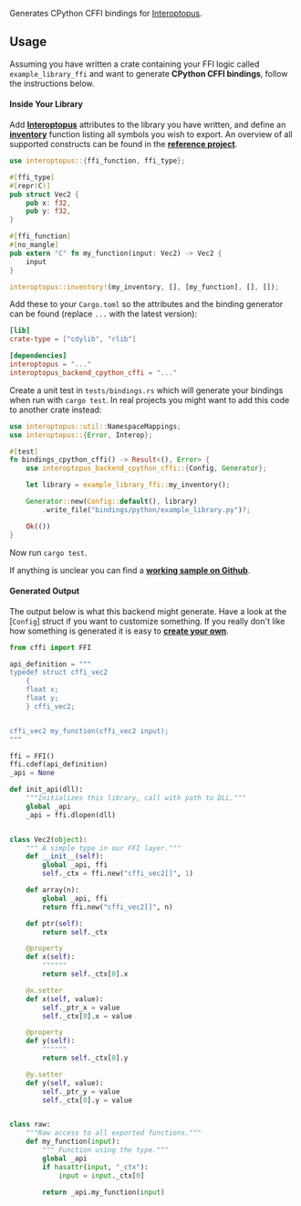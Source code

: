 Generates CPython CFFI bindings for [Interoptopus](https://github.com/ralfbiedert/interoptopus).

## Usage

Assuming you have written a crate containing your FFI logic called `example_library_ffi` and
want to generate **CPython CFFI bindings**, follow the instructions below.

#### Inside Your Library

Add [**Interoptopus**](https://crates.io/crates/interoptopus) attributes to the library you have
written, and define an [**inventory**](https://docs.rs/interoptopus/latest/interoptopus/macro.inventory.html)
function listing all symbols you wish to export. An overview of all supported constructs can be found in the
[**reference project**](https://github.com/ralfbiedert/interoptopus/tree/master/interoptopus_reference_project/src).

```rust
use interoptopus::{ffi_function, ffi_type};

#[ffi_type]
#[repr(C)]
pub struct Vec2 {
    pub x: f32,
    pub y: f32,
}

#[ffi_function]
#[no_mangle]
pub extern "C" fn my_function(input: Vec2) -> Vec2 {
    input
}

interoptopus::inventory!(my_inventory, [], [my_function], [], []);
```


Add these to your `Cargo.toml` so the attributes and the binding generator can be found
(replace `...` with the latest version):

```toml
[lib]
crate-type = ["cdylib", "rlib"]

[dependencies]
interoptopus = "..."
interoptopus_backend_cpython_cffi = "..."
```

Create a unit test in `tests/bindings.rs` which will generate your bindings when run
with `cargo test`. In real projects you might want to add this code to another crate instead:

```rust
use interoptopus::util::NamespaceMappings;
use interoptopus::{Error, Interop};

#[test]
fn bindings_cpython_cffi() -> Result<(), Error> {
    use interoptopus_backend_cpython_cffi::{Config, Generator};

    let library = example_library_ffi::my_inventory();

    Generator::new(Config::default(), library)
        .write_file("bindings/python/example_library.py")?;

    Ok(())
}
```

Now run `cargo test`.

If anything is unclear you can find a [**working sample on Github**](https://github.com/ralfbiedert/interoptopus/tree/master/examples/hello_world).

#### Generated Output

The output below is what this backend might generate. Have a look at the [`Config`] struct
if you want to customize something. If you really don't like how something is generated it is
easy to [**create your own**](https://github.com/ralfbiedert/interoptopus/blob/master/FAQ.md#new-backends).

```python
from cffi import FFI

api_definition = """
typedef struct cffi_vec2
    {
    float x;
    float y;
    } cffi_vec2;


cffi_vec2 my_function(cffi_vec2 input);
"""

ffi = FFI()
ffi.cdef(api_definition)
_api = None

def init_api(dll):
    """Initializes this library, call with path to DLL."""
    global _api
    _api = ffi.dlopen(dll)


class Vec2(object):
    """ A simple type in our FFI layer."""
    def __init__(self):
        global _api, ffi
        self._ctx = ffi.new("cffi_vec2[]", 1)

    def array(n):
        global _api, ffi
        return ffi.new("cffi_vec2[]", n)

    def ptr(self):
        return self._ctx

    @property
    def x(self):
        """"""
        return self._ctx[0].x

    @x.setter
    def x(self, value):
        self._ptr_x = value
        self._ctx[0].x = value

    @property
    def y(self):
        """"""
        return self._ctx[0].y

    @y.setter
    def y(self, value):
        self._ptr_y = value
        self._ctx[0].y = value


class raw:
    """Raw access to all exported functions."""
    def my_function(input):
        """ Function using the type."""
        global _api
        if hasattr(input, "_ctx"):
            input = input._ctx[0]

        return _api.my_function(input)

```
